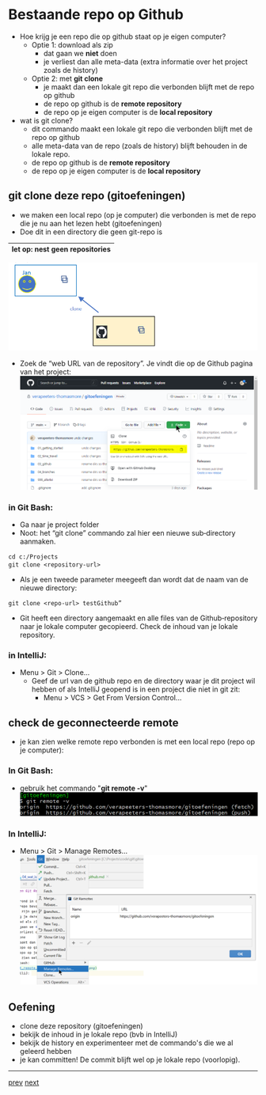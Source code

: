 # Bestaande repo op Github 

* Hoe krijg je een repo die op github staat op je eigen computer? 
    * Optie 1: download als zip
        * dat gaan we **niet** doen
        * je verliest dan alle meta-data (extra informatie over het project zoals de history)
    * Optie 2: met **git clone**
        * je maakt dan een lokale git repo die verbonden blijft met de repo op github
        * de repo op github is de **remote repository**
        * de repo op je eigen computer is de **local repository**
* wat is git clone? 
    * dit commando maakt een lokale git repo die verbonden blijft met de repo op github
    * alle meta-data van de repo (zoals de history) blijft behouden in de lokale repo.   
    * de repo op github is de **remote repository**
    * de repo op je eigen computer is de **local repository**

## git clone deze repo (gitoefeningen)
* we maken een local repo (op je computer) die verbonden is met de repo die je nu aan het lezen hebt (gitoefeningen) 
* Doe dit in een directory die geen git-repo is 

|let op: nest geen repositories| 
|---|
![github_clone_result.png](images/github_clone_result.png)

* Zoek de “web URL van de repository”. Je vindt die op de Github pagina van het
  project:
![github_clone.png](images/github_clone.png)
  
### in Git Bash: 
* Ga naar je project folder  
* Noot: het “git clone” commando zal hier een nieuwe sub‐directory aanmaken.
```
cd c:/Projects
git clone <repository-url>
```
* Als je een tweede parameter meegeeft dan wordt dat de naam van de nieuwe directory:
````
git clone <repo‐url> testGithub”
````
* Git heeft een directory aangemaakt en alle files van de Github‐repository naar je lokale
computer gecopieerd. Check de inhoud van je lokale repository.


### in IntelliJ:  
* Menu > Git > Clone... 
  * Geef de url van de github repo en de directory waar je dit project wil hebben 
 of als IntelliJ geopend is in een project die niet in git zit:
    * Menu > VCS >  Get From Version Control...


## check de geconnecteerde remote  
* je kan zien welke remote repo verbonden is met een local repo (repo op je computer):
### In Git Bash: 
  * gebruik het commando "**git remote -v**"
      ![git_remote_bash.png](../01_getting_started/images/git_remote_bash.png)

### In IntelliJ: 
  * Menu > Git > Manage Remotes... 
      ![git_remote_intellij.png](../01_getting_started/images/git_remote_intellij.png)

## Oefening
* clone deze repository (gitoefeningen) 
* bekijk de inhoud in je lokale repo (bvb in IntelliJ)
* bekijk de history en experimenteer met de commando's die we al geleerd hebben 
* je kan committen! De commit blijft wel op je lokale repo (voorlopig). 

---
[prev](02_github_account.md)
[next]()
